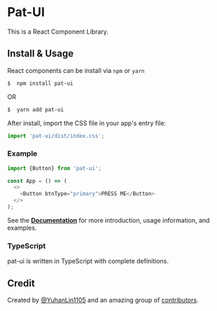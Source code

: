 # Pat-UI

This is a React Component Library.

## Install & Usage

React components can be install via `npm` or `yarn`

```bash
$  npm install pat-ui
```

OR

```bash
$  yarn add pat-ui
```

After install, import the CSS file in your app's entry file:

```js
import 'pat-ui/dist/index.css';
```

### Example

```js
import {Button} from 'pat-ui';

const App = () => (
  <>
    <Button btnType="primary">PRESS ME</Button>
  </>
);
```

See the [**Documentation**][2] for more introduction, usage information, and examples.

### TypeScript

pat-ui is written in TypeScript with complete definitions.

## Credit

Created by [@YuhanLin1105][1] and an amazing group of [contributors][3].

[1]: https://github.com/patricklindev
[2]: https://github.com/patricklindev/pat-ui
[3]: https://github.com/patricklindev/pat-ui/graphs/contributors

